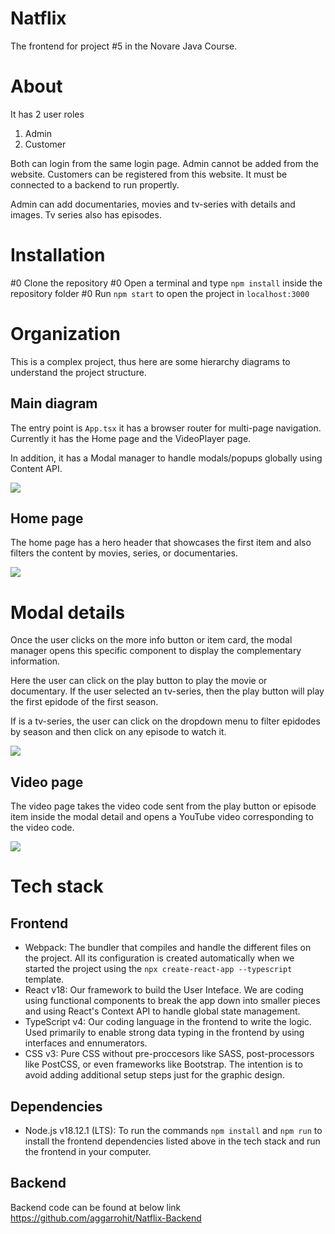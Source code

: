 # Natflix

The frontend for project #5 in the Novare Java Course.

# About

It has 2 user roles

1. Admin
2. Customer

Both can login from the same login page.
Admin cannot be added from the website.
Customers can be registered from this website.
It must be connected to a backend to run propertly.

Admin can add documentaries, movies and tv-series with details and images.
Tv series also has episodes.

# Installation

#0 Clone the repository
#0 Open a terminal and type `npm install` inside the repository folder
#0 Run `npm start` to open the project in `localhost:3000`

# Organization

This is a complex project, thus here are some hierarchy diagrams to understand the project structure.

## Main diagram

The entry point is `App.tsx` it has a browser router for multi-page navigation. Currently it has the Home page and the VideoPlayer page.

In addition, it has a Modal manager to handle modals/popups globally using Content API.

![](public/readme-images/diagram-1.png)

## Home page

The home page has a hero header that showcases the first item and also filters the content by movies, series, or documentaries.

![](public/readme-images/diagram-2.png)

# Modal details

Once the user clicks on the more info button or item card, the modal manager opens this specific component to display the complementary information.

Here the user can click on the play button to play the movie or documentary. If the user selected an tv-series, then the play button will play the first epidode of the first season.

If is a tv-series, the user can click on the dropdown menu to filter epidodes by season and then click on any episode to watch it.

![](public/readme-images/diagram-3.png)

## Video page

The video page takes the video code sent from the play button or episode item inside the modal detail and opens a YouTube video corresponding to the video code.

![](public/readme-images/diagram-4.png)

# Tech stack

## Frontend

- Webpack: The bundler that compiles and handle the different files on the project. All its configuration is created automatically when we started the project using the `npx create-react-app --typescript` template.
- React v18: Our framework to build the User Inteface. We are coding using functional components to break the app down into smaller pieces and using React's Context API to handle global state management.
- TypeScript v4: Our coding language in the frontend to write the logic. Used primarily to enable strong data typing in the frontend by using interfaces and ennumerators.
- CSS v3: Pure CSS without pre-proccesors like SASS, post-processors like PostCSS, or even frameworks like Bootstrap. The intention is to avoid adding additional setup steps just for the graphic design.

## Dependencies

- Node.js v18.12.1 (LTS): To run the commands `npm install` and `npm run` to install the frontend dependencies listed above in the tech stack and run the frontend in your computer.

## Backend

Backend code can be found at below link
https://github.com/aggarrohit/Natflix-Backend
